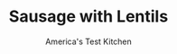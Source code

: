 ---
layout: ../../layouts/MarkdownPostLayout.astro
title: Sausage with Lentils
author: America's Test Kitchen
pubDate: 2023-03-15
description: "Herby, sweet pork sausage and earthy lentils make a perfect pair."
image_url: https://res.cloudinary.com/hksqkdlah/image/upload/ar_1:1,c_fill,dpr_2.0,f_auto,fl_lossy.progressive.strip_profile,g_faces:auto,q_auto:low,w_344/SFS_Sausage-and-Lentils-2_cjy1qg
tags: ["Main Courses","Pork"]
calories: 1960
protein: 37
carbohydrates: 45
fats: 
fiber: 6
ingredients: ["2 ounces, pancetta, cut into ½-inch pieces","1 , small onion, chopped fine","2 , carrots, peeled and chopped fine","3 , garlic cloves, sliced thin","1 tablespoon, minced fresh rosemary","1 tablespoon, tomato paste","3 cups, chicken broth","1 cup, dried brown lentils, picked over and rinsed","1 , bay leaf","1 pound, sweet Italian sausage","1/2 cup, fresh parsley leaves"]
serves: 4
time: "1¼ hours"
instructions: ["Cook pancetta in 12-inch skillet over medium heat until fat is rendered and pancetta is crispy, about 6 minutes. Add onion, carrots, garlic, and rosemary and continue to cook until vegetables have softened, about 4 minutes longer. Stir in tomato paste and cook for 30 seconds.","Stir in broth, lentils, and bay leaf, scraping up any browned bits. Nestle sausage into lentils and bring to boil. Reduce heat to medium-low, cover, and simmer until lentils are tender and sausage registers at least 160 degrees, about 35 minutes.","Remove skillet from heat. Transfer sausage to carving board. Discard bay leaf. Stir parsley into lentils and season with salt and pepper to taste. Slice sausage on bias 1 inch thick and place on top of lentils. Serve."]
nutrition: ["975 mg Potassium","346 mg Phosphorus","81 mg Calcium","5 mg Iron","56 mg Magnesium","1058 mg Sodium","3 mg Zinc","18 g Fat","7 mg Niacin (B3)","7 g Monounsaturated","2 g Polyunsaturated","17 mg Vitamin C","48 mg Cholesterol","6 g Saturated","6 g Fiber","265 µg Folate (food)","6 g Sugars","130 µg Vitamin K","310 g Water","45 g Carbs","265 µg Folate equivalent (total)","37 g Protein","1 µg Vitamin B12","294 µg Vitamin A","490 kcal Energy","1960 calories"]
notes: "You can substitute hot Italian sausage for the sweet sausage and fresh basil for the parsley, if desired. Buy a 2-ounce hunk of pancetta from the deli counter, not the presliced variety."
---